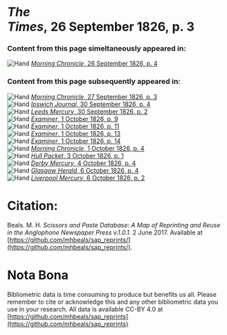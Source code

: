 # *The Times*, 26 September 1826, p. 3  
  
### Content from this page simeltaneously appeared in:  
![Hand](http://scissorsandpaste.net/wp-content/uploads/2017/06/smallhandpointer.png) [*Morning Chronicle*, 26 September 1826, p. 4](https://mhbeals.github.io/sap_html/Morning-Chronicle/Morning-Chronicle-26-September-1826-p-4)  
  
### Content from this page subsequently appeared in:  
![Hand](http://scissorsandpaste.net/wp-content/uploads/2017/06/smallhandpointer.png) [*Morning Chronicle*, 27 September 1826, p. 3](https://mhbeals.github.io/sap_html/Morning-Chronicle/Morning-Chronicle-27-September-1826-p-3)  
![Hand](http://scissorsandpaste.net/wp-content/uploads/2017/06/smallhandpointer.png) [*Ipswich Journal*, 30 September 1826, p. 4](https://mhbeals.github.io/sap_html/Ipswich-Journal/Ipswich-Journal-30-September-1826-p-4)  
![Hand](http://scissorsandpaste.net/wp-content/uploads/2017/06/smallhandpointer.png) [*Leeds Mercury*, 30 September 1826, p. 2](https://mhbeals.github.io/sap_html/Leeds-Mercury/Leeds-Mercury-30-September-1826-p-2)  
![Hand](http://scissorsandpaste.net/wp-content/uploads/2017/06/smallhandpointer.png) [*Examiner*, 1 October 1826, p. 9](https://mhbeals.github.io/sap_html/Examiner/Examiner-1-October-1826-p-9)  
![Hand](http://scissorsandpaste.net/wp-content/uploads/2017/06/smallhandpointer.png) [*Examiner*, 1 October 1826, p. 11](https://mhbeals.github.io/sap_html/Examiner/Examiner-1-October-1826-p-11)  
![Hand](http://scissorsandpaste.net/wp-content/uploads/2017/06/smallhandpointer.png) [*Examiner*, 1 October 1826, p. 13](https://mhbeals.github.io/sap_html/Examiner/Examiner-1-October-1826-p-13)  
![Hand](http://scissorsandpaste.net/wp-content/uploads/2017/06/smallhandpointer.png) [*Examiner*, 1 October 1826, p. 14](https://mhbeals.github.io/sap_html/Examiner/Examiner-1-October-1826-p-14)  
![Hand](http://scissorsandpaste.net/wp-content/uploads/2017/06/smallhandpointer.png) [*Morning Chronicle*, 1 October 1826, p. 4](https://mhbeals.github.io/sap_html/Morning-Chronicle/Morning-Chronicle-1-October-1826-p-4)  
![Hand](http://scissorsandpaste.net/wp-content/uploads/2017/06/smallhandpointer.png) [*Hull Packet*, 3 October 1826, p. 1](https://mhbeals.github.io/sap_html/Hull-Packet/Hull-Packet-3-October-1826-p-1)  
![Hand](http://scissorsandpaste.net/wp-content/uploads/2017/06/smallhandpointer.png) [*Derby Mercury*, 4 October 1826, p. 4](https://mhbeals.github.io/sap_html/Derby-Mercury/Derby-Mercury-4-October-1826-p-4)  
![Hand](http://scissorsandpaste.net/wp-content/uploads/2017/06/smallhandpointer.png) [*Glasgow Herald*, 6 October 1826, p. 4](https://mhbeals.github.io/sap_html/Glasgow-Herald/Glasgow-Herald-6-October-1826-p-4)  
![Hand](http://scissorsandpaste.net/wp-content/uploads/2017/06/smallhandpointer.png) [*Liverpool Mercury*, 6 October 1826, p. 2](https://mhbeals.github.io/sap_html/Liverpool-Mercury/Liverpool-Mercury-6-October-1826-p-2)  


# Citation: 

Beals. M. H. *Scissors and Paste Database: A Map of Reprinting and Reuse in the Anglophone Newspaper Press v.1.0.1.* 2 June 2017. Available at [https://github.com/mhbeals/sap_reprints/](https://github.com/mhbeals/sap_reprints/). 

# Nota Bona

Bibliometric data is time consuming to produce but benefits us all. Please remember to cite or acknowledge this and any other bibliometric data you use in your research. All data is available CC-BY 4.0 at [https://github.com/mhbeals/sap_reprints](https://github.com/mhbeals/sap_reprints)